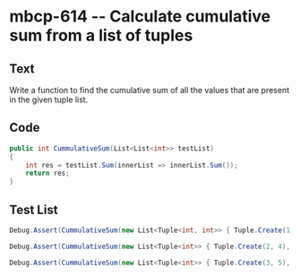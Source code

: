 # mbcp-614 -- Calculate cumulative sum from a list of tuples

## Text

Write a function to find the cumulative sum of all the values that are present in the given tuple list.

## Code

```csharp
public int CummulativeSum(List<List<int>> testList) 
{
    int res = testList.Sum(innerList => innerList.Sum());
    return res;
}
```

## Test List

```csharp
Debug.Assert(CummulativeSum(new List<Tuple<int, int>> { Tuple.Create(1, 3), Tuple.Create(5, 6, 7), Tuple.Create(2, 6) }) == 30);
```

```csharp
Debug.Assert(CummulativeSum(new List<Tuple<int>> { Tuple.Create(2, 4), Tuple.Create(6, 7, 8), Tuple.Create(3, 7) }) == 37);
```

```csharp
Debug.Assert(CummulativeSum(new List<Tuple<int>> { Tuple.Create(3, 5), Tuple.Create(7, 8, 9), Tuple.Create(4, 8) }) == 44);
```
